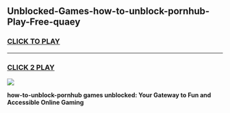 
## Unblocked-Games-how-to-unblock-pornhub-Play-Free-quaey
<h3>
<a href="https://premium76.site?title=how-to-unblock-pornhub&ref=10A">CLICK TO PLAY</a></h3>
<hr>

<h3>
<a href="https://premium76.site?title=how-to-unblock-pornhub&ref=10A">CLICK 2 PLAY</a>
  
</h3>

<a href="https://premium76.site?title=how-to-unblock-pornhub&ref=10A"><img src="https://clearcache.store/games.png"></a>


**how-to-unblock-pornhub games unblocked: Your Gateway to Fun and Accessible Online Gaming**
